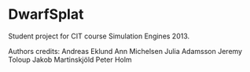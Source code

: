 DwarfSplat
==========

Student project for CIT course Simulation Engines 2013.

Authors credits:
Andreas Eklund
Ann Michelsen
Julia Adamsson
Jeremy Toloup
Jakob Martinskjöld
Peter Holm
